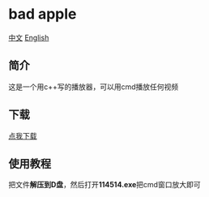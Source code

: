 # bad apple
[中文]()
[English](https://github.com/xiaozhe3570/bad-apple/blob/main/English.md)

## 简介
这是一个用c++写的播放器，可以用cmd播放任何视频

## 下载
[点我下载](https://github.com/xiaozhe3570/bad-apple/releases/download/114514/bad.apple.zip)

## 使用教程
把文件**解压到D盘**，然后打开**114514.exe**把cmd窗口放大即可
